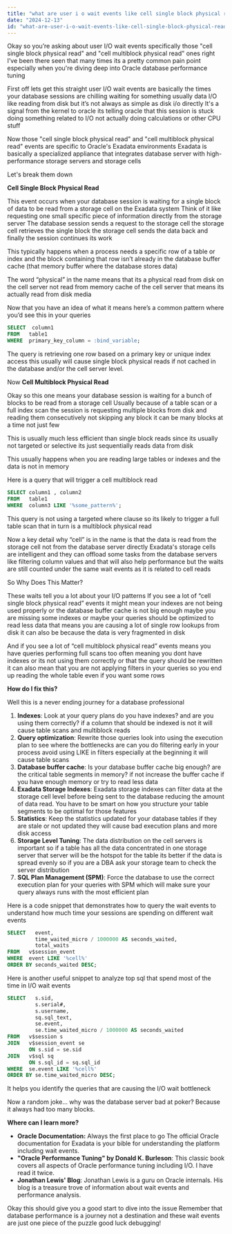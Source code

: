 ```yaml
---
title: "what are user i o wait events like cell single block physical read cell mult?"
date: "2024-12-13"
id: "what-are-user-i-o-wait-events-like-cell-single-block-physical-read-cell-mult"
---
```


Okay so you’re asking about user I/O wait events specifically those "cell single block physical read" and "cell multiblock physical read" ones right I’ve been there seen that many times its a pretty common pain point especially when you're diving deep into Oracle database performance tuning

First off lets get this straight user I/O wait events are basically the times your database sessions are chilling waiting for something usually data I/O like reading from disk but it’s not always as simple as disk i/o directly It's a signal from the kernel to oracle its telling oracle that this session is stuck doing something related to I/O not actually doing calculations or other CPU stuff

Now those "cell single block physical read" and "cell multiblock physical read" events are specific to Oracle's Exadata environments Exadata is basically a specialized appliance that integrates database server with high-performance storage servers and storage cells

Let's break them down

**Cell Single Block Physical Read**

This event occurs when your database session is waiting for a single block of data to be read from a storage cell on the Exadata system Think of it like requesting one small specific piece of information directly from the storage server The database session sends a request to the storage cell the storage cell retrieves the single block the storage cell sends the data back and finally the session continues its work

This typically happens when a process needs a specific row of a table or index and the block containing that row isn’t already in the database buffer cache (that memory buffer where the database stores data)

The word “physical” in the name means that its a physical read from disk on the cell server not read from memory cache of the cell server that means its actually read from disk media

Now that you have an idea of what it means here’s a common pattern where you’d see this in your queries

```sql
SELECT  column1
FROM   table1
WHERE  primary_key_column = :bind_variable;
```

The query is retrieving one row based on a primary key or unique index access this usually will cause single block physical reads if not cached in the database and/or the cell server level.

Now **Cell Multiblock Physical Read**

Okay so this one means your database session is waiting for a bunch of blocks to be read from a storage cell Usually because of a table scan or a full index scan the session is requesting multiple blocks from disk and reading them consecutively not skipping any block it can be many blocks at a time not just few

This is usually much less efficient than single block reads since its usually not targeted or selective its just sequentially reads data from disk

This usually happens when you are reading large tables or indexes and the data is not in memory

Here is a query that will trigger a cell multiblock read

```sql
SELECT column1 , column2
FROM   table1
WHERE  column3 LIKE '%some_pattern%';
```

This query is not using a targeted where clause so its likely to trigger a full table scan that in turn is a multiblock physical read

Now a key detail why “cell” is in the name is that the data is read from the storage cell not from the database server directly Exadata's storage cells are intelligent and they can offload some tasks from the database servers like filtering column values and that will also help performance but the waits are still counted under the same wait events as it is related to cell reads

So Why Does This Matter?

These waits tell you a lot about your I/O patterns If you see a lot of “cell single block physical read” events it might mean your indexes are not being used properly or the database buffer cache is not big enough maybe you are missing some indexes or maybe your queries should be optimized to read less data that means you are causing a lot of single row lookups from disk it can also be because the data is very fragmented in disk

And if you see a lot of “cell multiblock physical read” events means you have queries performing full scans too often meaning you dont have indexes or its not using them correctly or that the query should be rewritten it can also mean that you are not applying filters in your queries so you end up reading the whole table even if you want some rows

**How do I fix this?**

Well this is a never ending journey for a database professional

1.  **Indexes**: Look at your query plans do you have indexes? and are you using them correctly? if a column that should be indexed is not it will cause table scans and multiblock reads
2.  **Query optimization**: Rewrite those queries look into using the execution plan to see where the bottlenecks are can you do filtering early in your process avoid using LIKE in filters especially at the beginning it will cause table scans
3.  **Database buffer cache**: Is your database buffer cache big enough? are the critical table segments in memory? if not increase the buffer cache if you have enough memory or try to read less data
4.  **Exadata Storage Indexes**: Exadata storage indexes can filter data at the storage cell level before being sent to the database reducing the amount of data read. You have to be smart on how you structure your table segments to be optimal for those features
5.  **Statistics**: Keep the statistics updated for your database tables if they are stale or not updated they will cause bad execution plans and more disk access
6.  **Storage Level Tuning**: The data distribution on the cell servers is important so if a table has all the data concentrated in one storage server that server will be the hotspot for the table its better if the data is spread evenly so if you are a DBA ask your storage team to check the server distribution
7.  **SQL Plan Management (SPM)**: Force the database to use the correct execution plan for your queries with SPM which will make sure your query always runs with the most efficient plan

Here is a code snippet that demonstrates how to query the wait events to understand how much time your sessions are spending on different wait events

```sql
SELECT   event,
         time_waited_micro / 1000000 AS seconds_waited,
         total_waits
FROM   v$session_event
WHERE  event LIKE '%cell%'
ORDER BY seconds_waited DESC;
```

Here is another useful snippet to analyze top sql that spend most of the time in I/O wait events

```sql
SELECT   s.sid,
         s.serial#,
         s.username,
         sq.sql_text,
         se.event,
         se.time_waited_micro / 1000000 AS seconds_waited
FROM   v$session s
JOIN   v$session_event se
       ON s.sid = se.sid
JOIN   v$sql sq
       ON s.sql_id = sq.sql_id
WHERE  se.event LIKE '%cell%'
ORDER BY se.time_waited_micro DESC;
```

It helps you identify the queries that are causing the I/O wait bottleneck

Now a random joke... why was the database server bad at poker? Because it always had too many blocks.

**Where can I learn more?**

*   **Oracle Documentation:** Always the first place to go The official Oracle documentation for Exadata is your bible for understanding the platform including wait events.
*   **"Oracle Performance Tuning" by Donald K. Burleson**: This classic book covers all aspects of Oracle performance tuning including I/O. I have read it twice.
*   **Jonathan Lewis' Blog**: Jonathan Lewis is a guru on Oracle internals. His blog is a treasure trove of information about wait events and performance analysis.

Okay this should give you a good start to dive into the issue Remember that database performance is a journey not a destination and these wait events are just one piece of the puzzle good luck debugging!
